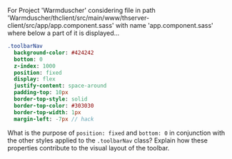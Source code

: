 For Project 'Warmduscher' considering file in path 'Warmduscher/thclient/src/main/www/thserver-client/src/app/app.component.sass' with name 'app.component.sass' where below a part of it is displayed...
```sass
.toolbarNav
  background-color: #424242
  bottom: 0
  z-index: 1000
  position: fixed
  display: flex
  justify-content: space-around
  padding-top: 10px
  border-top-style: solid
  border-top-color: #303030
  border-top-width: 1px
  margin-left: -7px // hack
```
What is the purpose of `position: fixed` and `bottom: 0` in conjunction with the other styles applied to the `.toolbarNav` class? Explain how these properties contribute to the visual layout of the toolbar.